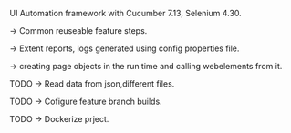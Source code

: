 UI Automation framework with Cucumber 7.13, Selenium 4.30.

-> Common reuseable feature steps.

-> Extent reports, logs generated using config properties file.

-> creating page objects in the run time and calling webelements from it.

TODO -> Read data from json,different files.

TODO -> Cofigure feature branch builds.

TODO -> Dockerize prject.
